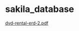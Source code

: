 # sakila_database

[dvd-rental-erd-2.pdf](https://github.com/teja095/sakila_database/files/6952301/dvd-rental-erd-2.pdf)
